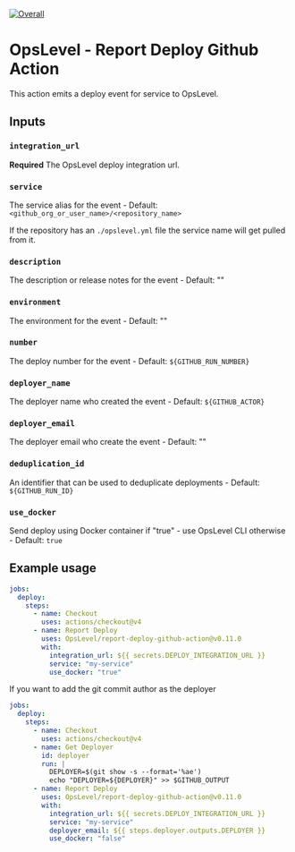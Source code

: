 [![Overall](https://img.shields.io/endpoint?style=flat&url=https%3A%2F%2Fapp.opslevel.com%2Fapi%2Fservice_level%2FtxxR0lvVSM0hcjQ9Nuig3F0jxjsS7F7Opeq2tTZ7rT0)](https://app.opslevel.com/services/report_deploy_github_action/maturity-report)

# OpsLevel - Report Deploy Github Action

This action emits a deploy event for service to OpsLevel.

## Inputs

### `integration_url`

**Required** The OpsLevel deploy integration url.

### `service`

The service alias for the event - Default: `<github_org_or_user_name>/<repository_name>`

If the repository has an `./opslevel.yml` file the service name will get pulled from it.

### `description`

The description or release notes for the event - Default: ""

### `environment`

The environment for the event - Default: ""

### `number`

The deploy number for the event - Default: `${GITHUB_RUN_NUMBER}`

### `deployer_name`

The deployer name who created the event - Default: `${GITHUB_ACTOR}`

### `deployer_email`

The deployer email who create the event - Default: ""

### `deduplication_id`

An identifier that can be used to deduplicate deployments - Default: `${GITHUB_RUN_ID}`

### `use_docker`

Send deploy using Docker container if "true" - use OpsLevel CLI otherwise - Default: `true`

## Example usage

```yaml
jobs:
  deploy:
    steps:
      - name: Checkout
        uses: actions/checkout@v4
      - name: Report Deploy
        uses: OpsLevel/report-deploy-github-action@v0.11.0
        with:
          integration_url: ${{ secrets.DEPLOY_INTEGRATION_URL }}
          service: "my-service"
          use_docker: "true"
```

If you want to add the git commit author as the deployer

```yaml
jobs:
  deploy:
    steps:
      - name: Checkout
        uses: actions/checkout@v4
      - name: Get Deployer
        id: deployer
        run: |
          DEPLOYER=$(git show -s --format='%ae')
          echo "DEPLOYER=${DEPLOYER}" >> $GITHUB_OUTPUT
      - name: Report Deploy
        uses: OpsLevel/report-deploy-github-action@v0.11.0
        with:
          integration_url: ${{ secrets.DEPLOY_INTEGRATION_URL }}
          service: "my-service"
          deployer_email: ${{ steps.deployer.outputs.DEPLOYER }}
          use_docker: "false"
```
